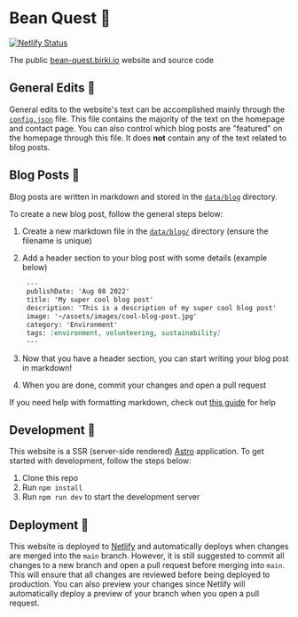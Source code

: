 # Bean Quest 🎵

[![Netlify Status](https://api.netlify.com/api/v1/badges/f64102bc-a081-4779-9200-2e683dc31f62/deploy-status)](https://app.netlify.com/sites/incomparable-palmier-3b8ef3/deploys)

The public [bean-quest.birki.io](https://bean-quest.birki.io) website and source code

## General Edits 📝

General edits to the website's text can be accomplished mainly through the [`config.json`](src/config/config.json) file. This file contains the majority of the text on the homepage and contact page. You can also control which blog posts are "featured" on the homepage through this file. It does **not** contain any of the text related to blog posts.

## Blog Posts 📔

Blog posts are written in markdown and stored in the [`data/blog`](data/blog/) directory.

To create a new blog post, follow the general steps below:

1. Create a new markdown file in the [`data/blog/`](data/blog/) directory (ensure the filename is unique)
2. Add a header section to your blog post with some details (example below)

   ```markdown
    ---
    publishDate: 'Aug 08 2022'
    title: 'My super cool blog post'
    description: 'This is a description of my super cool blog post'
    image: '~/assets/images/cool-blog-post.jpg'
    category: 'Environment'
    tags: [environment, volunteering, sustainability]
    ---
   ```

3. Now that you have a header section, you can start writing your blog post in markdown!
4. When you are done, commit your changes and open a pull request

If you need help with formatting markdown, check out [this guide](https://www.markdownguide.org/cheat-sheet/) for help

## Development 🔨

This website is a SSR (server-side rendered) [Astro](https://astro.build/) application. To get started with development, follow the steps below:

1. Clone this repo
2. Run `npm install`
3. Run `npm run dev` to start the development server

## Deployment 🚀

This website is deployed to [Netlify](https://www.netlify.com/) and automatically deploys when changes are merged into the `main` branch. However, it is still suggested to commit all changes to a new branch and open a pull request before merging into `main`. This will ensure that all changes are reviewed before being deployed to production. You can also preview your changes since Netlify will automatically deploy a preview of your branch when you open a pull request.
